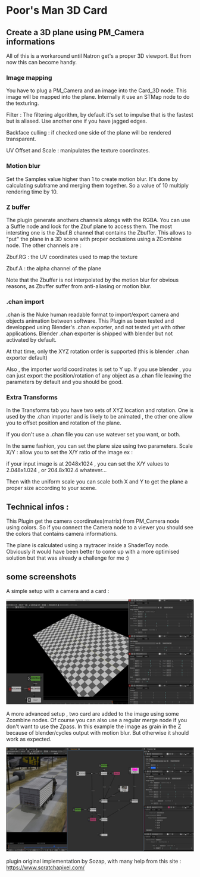 # Poor's Man 3D Card

## Create a 3D plane using PM_Camera informations

All of this is a workaround until Natron get's a proper 3D viewport. But from now this can become handy.

### Image mapping
You have to plug a PM_Camera and an image into the Card_3D node.
This image will be mapped into the plane.
Internally it use an STMap node to do the texturing.

Filter : The filtering algorithm, by default it's set to impulse that is the fastest but is aliased. Use another one if you have jagged edges.

Backface culling : if checked one side of the plane will be rendered transparent. 

UV Offset and Scale : manipulates the texture coordinates.

### Motion blur
Set the Samples value higher than 1 to create motion blur.
It's done by calculating subframe and merging them together.
So a value of 10 multiply rendering time by 10.

### Z buffer
The plugin generate anothers channels alongs with the RGBA. You can use a Suffle node and look for the Zbuf plane to access them.
The most intersting one is the Zbuf.B channel that contains the Zbuffer. This allows to "put" the plane in a 3D scene with proper occlusions using a ZCombine node.
The other channels are :

Zbuf.RG : the UV coordinates used to map the texture

Zbuf.A  : the alpha channel of the plane

Note that the Zbuffer is not interpolated by the motion blur for obvious reasons, as Zbuffer suffer from anti-aliasing or motion blur.

### .chan import
.chan is the Nuke human readable format to import/export camera and objects animation between software.
This Plugin as been tested and developped using Blender's .chan exporter, and not tested yet with other applications.
Blender .chan exporter is shipped with blender but not activated by default.

At that time, only the XYZ rotation order is supported (this is blender .chan exporter default)

Also , the importer world coordinates is set to Y up. If you use blender , you can just export the position/rotation of any object as a .chan file leaving the parameters by default and you should be good.

### Extra Transforms
In the Transforms tab you have two sets of XYZ location and rotation. One is used by the .chan importer and is likely to be animated , the other one allow you to offset position and rotation of the plane.

If you don't use a .chan file you can use watever set you want, or both.

In the same fashion, you can set the plane size using two parameters.
Scale X/Y : allow you to set the X/Y ratio of the image ex :

if your input image is at 2048x1024 , you can set the X/Y values to 2.048x1.024 , or 204.8x102.4 whatever...

Then with the uniform scale you can scale both X and Y to get the plane a proper size according to your scene.
## Technical infos :

This Plugin get the camera coordinates(matrix) from PM_Camera node using colors. So if you connect the Camera node to a viewer you should see the colors that contains camera informations.

The plane is calculated using a raytracer inside a ShaderToy node.
Obviously it would have been better to come up with a more optimised solution but that was already a challenge for me :)

## some screenshots
A simple setup with a camera and a card :

![Screenshot](Resources/3Dcard_01.jpg)

A more advanced setup , two card are added to the image using some Zcombine nodes. Of course you can also use a regular merge node if you don't want to use the Zpass.
In this example the image as grain in the Z because of blender/cycles output with motion blur. But otherwise it should work as expected.

![Screenshot](Resources/3Dcard_02.jpg)

plugin original implementation by Sozap, with many help from this site : https://www.scratchapixel.com/
